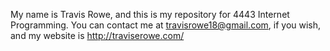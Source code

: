 My name is Travis Rowe, and this is my repository for 4443 Internet Programming. 
You can contact me at travisrowe18@gmail.com, if you wish, and my website is http://traviserowe.com/
<blockquote class="imgur-embed-pub" lang="en" data-id="xbt4Q8L"><a href="//imgur.com/xbt4Q8L"></a></blockquote><script async src="//s.imgur.com/min/embed.js" charset="utf-8"></script>
